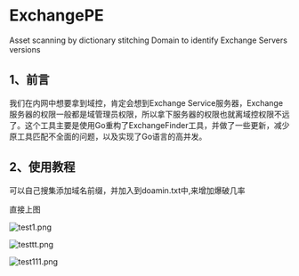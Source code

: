 # ExchangePE
Asset scanning by dictionary stitching Domain to identify Exchange Servers versions

## 1、前言

我们在内网中想要拿到域控，肯定会想到Exchange Service服务器，Exchange服务器的权限一般都是域管理员权限，所以拿下服务器的权限也就离域控权限不远了。这个工具主要是使用Go重构了ExchangeFinder工具，并做了一些更新，减少原工具匹配不全面的问题，以及实现了Go语言的高并发。

## 2、使用教程

可以自己搜集添加域名前缀，并加入到doamin.txt中,来增加爆破几率

直接上图



![test1.png](https://s2.loli.net/2023/02/14/djvtZC1gsQVlEwR.png)

![testtt.png](https://s2.loli.net/2023/02/14/Jirxq7LmQvSFYBo.png)

![test111.png](https://s2.loli.net/2023/02/14/AzncejgZRuMsOh7.png)
